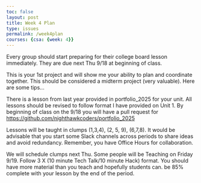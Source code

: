 ```yaml
---
toc: false
layout: post
title: Week 4 Plan
type: issues
permalink: /week4plan
courses: {csa: {week: 4}}
---
```


Every group should start preparing for their college board lesson immediately.  They are due next Thu 9/18 at beginning of class.

This is your 1st project and will show me your ability to plan and coordinate together.   This should be considered a midterm project (very valuable).
Here are some tips...

There is a lesson from last year provided in portfolio_2025 for your unit.
All lessons should be revised to follow format I have provided on Unit 1.   By beginning of class on the 9/18 you will have a pull request for https://github.com/nighthawkcoders/portfolio_2025

Lessons will be taught in clumps (1,3,4), (2, 5, 9), (6,7,8).   It would be advisable that you start some Slack channels across periods to share ideas and avoid redundancy.  Remember, you have Office Hours for collaboration.  

We will schedule clumps next Thu.  Some people will be Teaching on Friday 9/19.
Follow 3 X (10 minute Tech Talk/10 minute Hack) format.   You should have more material than you teach and hopefully students can. be 85% complete with your lesson by the end of the period.